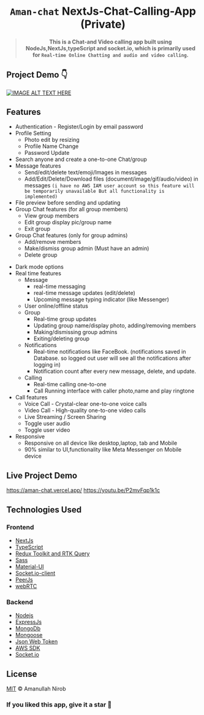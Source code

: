 <div align="center">

# `Aman-chat` NextJs-Chat-Calling-App (Private)
> #### This is a Chat-and Video calling app built using NodeJs,NextJs,typeScript and socket.io, which is primarily used for `Real-time Online Chatting and audio and video calling`.
</div>

## Project Demo 👇
[![IMAGE ALT TEXT HERE](https://res.cloudinary.com/dfsvpju3j/image/upload/v1672220429/Untitled_design_tpeckc.png)](https://youtu.be/P2mvFqp1k1c)


## Features
* Authentication - Register/Login by email password
* Profile Setting 
   - Photo edit by resizing
   - Profile Name Change
   - Password Update
* Search anyone and create a one-to-one Chat/group
* Message features
  - Send/edit/delete text/emoji/Images in messages
  - Add/Edit/Delete/Download files (document/image/gif/audio/video) in messages `(i have no AWS IAM user account so this feature will be temporarily unavailable But all functionality is implemented)`
 * File preview before sending and updating
* Group Chat features (for all group members)
  - View group members
  - Edit group display pic/group name 
  - Exit group
* Group Chat features (only for group admins)
  - Add/remove members 
  - Make/dismiss group admin (Must have an admin)
  - Delete group 
- Dark mode options
- Real time features
  - Message 
    - real-time messaging
    - real-time message updates (edit/delete)
    - Upcoming message typing indicator (like Messenger)
  - User online/offline status 
  - Group 
    - Real-time group updates 
    - Updating group name/display photo, adding/removing members
    - Making/dismissing group admins
    - Exiting/deleting group
  - Notifications
    - Real-time notifications like FaceBook. (notifications saved in Database. so logged out user will see all the notifications after logging in)
    - Notification count after every new message, delete, and update.
  - Calling
    - Real-time calling one-to-one 
    - Call Running interface with caller photo,name and play ringtone 
- Call features
  - Voice Call - Crystal-clear one-to-one voice calls
  - Video Call - High-quality one-to-one video calls
  - Live Streaming / Screen Sharing
  - Toggle user audio 
  - Toggle user video 
- Responsive
  - Responsive on all device like desktop,laptop, tab and Mobile
  - 90% similar to UI,functionality like Meta Messenger on Mobile device 


## Live Project Demo
https://aman-chat.vercel.app/
https://youtu.be/P2mvFqp1k1c


## Technologies Used
### Frontend
* [NextJs](https://nextjs.org/) 
* [TypeScript](https://www.typescriptlang.org/) 
* [Redux Toolkit and RTK Query](https://redux-toolkit.js.org/) 
* [Sass](https://sass-lang.com/) 
* [Material-UI](https://mui.com/) 
* [Socket.io-client](https://socket.io/docs/v4/client-api/) 
* [PeerJs](https://peerjs.com/) 
* [webRTC](https://webrtc.org/) 

### Backend
* [Nodejs](https://nodejs.org/en/)
* [ExpressJs](https://expressjs.com/)
* [MongoDb](https://www.mongodb.com/)
* [Mongoose](https://mongoosejs.com/)
* [Json Web Token](https://jwt.io/)
* [AWS SDK](https://docs.aws.amazon.com/sdk-for-javascript/v3/developer-guide/getting-started-nodejs.html)
* [Socket.io](https://socket.io/)

## License
[MIT](LICENSE) © Amanullah Nirob


### If you liked this app, give it a star 🌟